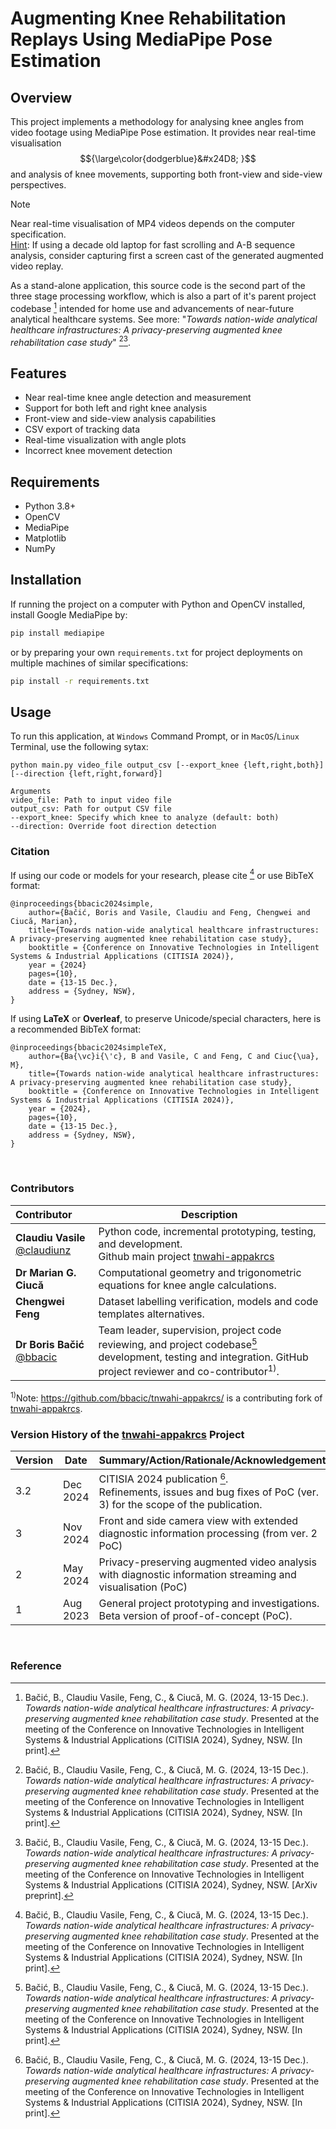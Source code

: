 # Augmenting Knee Rehabilitation Replays Using MediaPipe Pose Estimation

## Overview
This project implements a methodology for analysing knee angles from video footage using MediaPipe Pose estimation. It provides near real-time visualisation $${\large\color{dodgerblue}&#x24D8; }$$  and analysis of knee movements, supporting both front-view and side-view perspectives.  

> [!NOTE]
> Near real-time visualisation of MP4 videos depends on the computer specification. <br/>
> <ins>Hint</ins>: If using a decade old laptop for fast scrolling and A-B sequence analysis, consider capturing first a screen cast of the generated augmented video replay.
> 
> As a stand-alone application, this source code is the second part of the three stage processing workflow, which is also a part of it's parent project codebase [^1] intended for home use and advancements of near-future analytical healthcare systems. See more: "*Towards nation-wide analytical healthcare infrastructures: A privacy-preserving augmented knee rehabilitation case study*" [^1][^2].
>

[^1]: Bačić, B., Claudiu Vasile, Feng, C., & Ciucă, M. G. (2024, 13-15 Dec.). *Towards nation-wide analytical healthcare infrastructures: A privacy-preserving augmented knee rehabilitation case study*. Presented at the meeting of the Conference on Innovative Technologies in Intelligent Systems & Industrial Applications (CITISIA 2024), Sydney, NSW. [In print].
[^2]: Bačić, B., Claudiu Vasile, Feng, C., & Ciucă, M. G. (2024, 13-15 Dec.). _Towards nation-wide analytical healthcare infrastructures: A privacy-preserving augmented knee rehabilitation case study_. Presented at the meeting of the Conference on Innovative Technologies in Intelligent Systems & Industrial Applications (CITISIA 2024), Sydney, NSW. [ArXiv preprint].

## Features
- Near real-time knee angle detection and measurement
- Support for both left and right knee analysis
- Front-view and side-view analysis capabilities
- CSV export of tracking data
- Real-time visualization with angle plots
- Incorrect knee movement detection

## Requirements
- Python 3.8+
- OpenCV
- MediaPipe
- Matplotlib
- NumPy

## Installation
If running the project on a computer with Python and OpenCV installed, install Google MediaPipe by:
```bash
pip install mediapipe
```
or by preparing your own `requirements.txt` for project deployments on multiple machines of similar specifications:
```bash
pip install -r requirements.txt
```
## Usage
To run this application, at `Windows` Command Prompt, or in `MacOS`/`Linux` Terminal, use the following sytax:
``` 
python main.py video_file output_csv [--export_knee {left,right,both}] [--direction {left,right,forward}]

Arguments
video_file: Path to input video file
output_csv: Path for output CSV file
--export_knee: Specify which knee to analyze (default: both)
--direction: Override foot direction detection
```
### Citation
If using our code or models for your research, please cite [^1] or use BibTeX format:
```
@inproceedings{bbacic2024simple,
    author={Bačić, Boris and Vasile, Claudiu and Feng, Chengwei and Ciucă, Marian},
    title={Towards nation-wide analytical healthcare infrastructures: A privacy-preserving augmented knee rehabilitation case study},
    booktitle = {Conference on Innovative Technologies in Intelligent Systems & Industrial Applications (CITISIA 2024)},
    year = {2024}
    pages={10},
    date = {13-15 Dec.},
    address = {Sydney, NSW},
}
```
If using **LaTeX** or **Overleaf**, to preserve Unicode/special characters, here is a recommended BibTeX format:
```
@inproceedings{bbacic2024simpleTeX,
    author={Ba{\vc}i{\'c}, B and Vasile, C and Feng, C and Ciuc{\ua}, M},
    title={Towards nation-wide analytical healthcare infrastructures: A privacy-preserving augmented knee rehabilitation case study},
    booktitle = {Conference on Innovative Technologies in Intelligent Systems & Industrial Applications (CITISIA 2024)},
    year = {2024},
    pages={10},
    date = {13-15 Dec.},
    address = {Sydney, NSW},
}
```


&nbsp;
### Contributors
| Contributor | Description | 
| :--- | --- |
|**Claudiu Vasile** [@claudiunz](https://github.com/claudiunz) | Python code, incremental prototyping, testing, and development. <br/> Github main project [tnwahi-appakrcs](https://github.com/claudiunz/tnwahi-appakrcs) |
|**Dr Marian G. Ciucă** &nbsp; | Computational geometry and trigonometric equations for knee angle calculations. |
|**Chengwei Feng** | Dataset labelling verification, models and code templates alternatives. | 
|**Dr Boris Bačić**  <br/> [@bbacic](https://github.com/bbacic) | Team leader, supervision, project code reviewing, and project codebase[^1] development, testing and integration.  GitHub project reviewer and co-contributor<sup>1)</sup>. <br/> | 

<sup>1)</sup>Note: https://github.com/bbacic/tnwahi-appakrcs/ is a contributing fork of [tnwahi-appakrcs](https://github.com/claudiunz/tnwahi-appakrcs). 
<br/>

### Version History of the [tnwahi-appakrcs](https://github.com/claudiunz/tnwahi-appakrcs) Project
| Version | Date | Summary/Action/Rationale/Acknowledgements | Project/Filename | 
| :--- | --- |  --- | --- |
| 3.2 | Dec 2024 | CITISIA 2024 publication [^1]. <br/> Refinements, issues and bug fixes of PoC (ver. 3) for the scope of the publication.| main.py |
| 3 | Nov 2024 | Front and side camera view with extended diagnostic information processing (from ver. 2 PoC) | main.py <- script.py |
| 2 | May 2024 | Privacy-preserving augmented video analysis with diagnostic information streaming and visualisation (PoC)| script.py |
| 1 | Aug 2023 | General project prototyping and investigations. <br/> Beta version of proof-of-concept (PoC). | script.py   |

&nbsp;
### Reference
